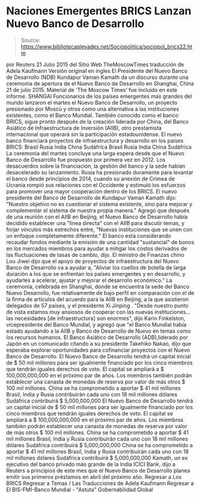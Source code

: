 # Naciones Emergentes BRICS Lanzan Nuevo Banco de Desarrollo

> Source: https://www.bibliotecapleyades.net/Sociopolitica/sociopol_brics22.htm

por Reuters 21 Julio 2015
del Sitio Web TheMoscowTimes
traducción de Adela Kaufmann Versión original en ingles
El Presidente del Nuevo Banco de Desarrollo (NDB) Kundapur Vaman Kamath
da un discurso durante una ceremonia de apertura de
el Nuevo Banco de Desarrollo en Shanghai, China
21 de julio 2015.
Material de 'The Moscow Times'
fue incluido en este informe.
SHANGAI
Funcionarios de los países emergentes más grandes del mundo lanzaron el martes el Nuevo Banco de Desarrollo, un proyecto presionado por Moscú y otros como una alternativa a las instituciones existentes, como el Banco Mundial.
También conocido como el banco BRICS, sigue pronto después de la creación liderada por China, del Banco Asiático de Infraestructura de Inversión (AIIB), otro prestamista internacional que operará sin la participación estadounidense.
El nuevo banco financiará proyectos de infraestructura y desarrollo en los países BRICS:
Brasil Rusia India China Sudáfrica
Brasil
Rusia
India
China
Sudáfrica
La ceremonia del martes concluye una larga espera desde que el Nuevo Banco de Desarrollo fue propuesto por primera vez en 2012. Los desacuerdos sobre la financiación, la gestión del banco y la sede habían desacelerado su lanzamiento.
Rusia ha presionado duramente para levantar el banco desde principios de 2014, cuando su anexión de Crimea de Ucrania rompió sus relaciones con el Occidente y estimuló los esfuerzos para promover una mayor cooperación dentro de los BRICS.
El nuevo presidente del Banco de Desarrollo de Kundapur Vaman Kamath dijo:
"Nuestro objetivo no es cuestionar el sistema existente, sino para mejorar y complementar el sistema de nuestra propia manera."
Agregó que después de una reunión con el AIIB en Beijing, el Nuevo Banco de Desarrollo había decidido establecer una "línea directa" con el AIIB para discutir temas, y forjar vínculos más estrechos entre,
"Nuevas instituciones que se unen con un enfoque completamente diferente."
El banco está considerando recaudar fondos mediante la emisión de una cantidad "sustancial" de bonos en los mercados miembros para ayudar a mitigar los costos derivados de las fluctuaciones de tasas de cambio, dijo.
El ministro de Finanzas chino Lou Jiwei dijo que el apoyo de proyectos de infraestructura del Nuevo Banco de Desarrollo va a ayudar a,
"Aliviar los cuellos de botella de larga duración a los que se enfrentan los países emergentes y en desarrollo, y ayudarles a acelerar, ajustar y mejorar el desarrollo económico."
La ceremonia, celebrada en Shanghai, donde se encuentra la sede del Banco Nuevo Desarrollo, fue relativamente de bajo perfil en comparación con el de la firma de artículos del acuerdo para la AIIB en Beijing, a la que asistieron delegados de 57 países, y el presidente Xi Jinping .
"Desde nuestro punto de vista estamos muy ansiosos de cooperar con las nuevas instituciones... las necesidades [de infraestructura] son enormes", dijo Karin Finkelston, vicepresidente del Banco Mundial, y agregó que "el Banco Mundial había estado ayudando a la AIIB y Banco de Desarrollo de Nuevo en temas como los recursos humanos.
El Banco Asiático de Desarrollo (ADB),liderado por Japón en un comunicado citando a su presidente Takehiko Nakao, dijo que esperaba explorar oportunidades para cofinanciar proyectos con el Nuevo Banco de Desarrollo.
El Nuevo Banco de Desarrollo tendrá un capital inicial de $ 50 mil millones para ser igualmente financiado por los cinco miembros que tendrán iguales derechos de voto. El capital se ampliará a $ 100,000,000,000 en el próximo par de años. Los miembros también podrán establecer una canasta de monedas de reserva por valor de más otros $ 100 mil millones. China se ha comprometido a aportar $ 41 mil millones Brasil, India y Rusia contribuirán cada uno con 18 mil millones dólares Sudáfrica contribuirá $ 5,000,000,000
El Nuevo Banco de Desarrollo tendrá un capital inicial de $ 50 mil millones para ser igualmente financiado por los cinco miembros que tendrán iguales derechos de voto.
El capital se ampliará a $ 100,000,000,000 en el próximo par de años.
Los miembros también podrán establecer una canasta de monedas de reserva por valor de más otros $ 100 mil millones.
China se ha comprometido a aportar $ 41 mil millones Brasil, India y Rusia contribuirán cada uno con 18 mil millones dólares Sudáfrica contribuirá $ 5,000,000,000
China se ha comprometido a aportar $ 41 mil millones
Brasil, India y Rusia contribuirán cada uno con 18 mil millones dólares
Sudáfrica contribuirá $ 5,000,000,000
Kamath, un ex ejecutivo del banco privado más grande de la India ICICI Bank, dijo a Reuters a principios de este mes que el Nuevo Banco de Desarrollo planea emitir sus primeros préstamos en abril del próximo año.
Regresar a Los BRICS
Regresar a Temas / Las Traducciones de Adela Kaufmann
Regresar a El BIS-FMI-Banco Mundial - "Astuta" Gobernabilidad Global
